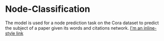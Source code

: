 # Node-Classification

The model is used for a node prediction task on the Cora dataset to predict the subject of a paper given its words and citations network.
[I'm an inline-style link](https://www.google.com)
